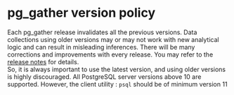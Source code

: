 # pg_gather version policy

Each pg_gather release invalidates all the previous versions. Data collections using older versions may or may not work with new analytical logic and can result in misleading inferences.  There will be many corrections and improvements with every release. You may refer to the [release notes](https://github.com/jobinau/pg_gather/releases) for details.  
So, it is always important to use the latest version, and using older versions is highly discouraged. 
All PostgreSQL server versions above 10 are supported. However, the client utility : `psql` should be of minimum version 11